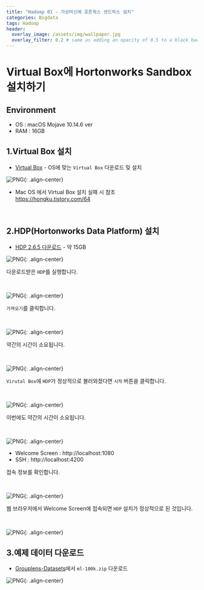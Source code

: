 ```yaml
---
title: "Hadoop 01 - 가상머신에 호튼웍스 샌드박스 설치"
categories: Bigdata
tags: Hadoop
header:
  overlay_image: /assets/img/wallpaper.jpg
  overlay_filter: 0.2 # same as adding an opacity of 0.5 to a black background
---
```


# Virtual Box에 Hortonworks Sandbox 설치하기

## Environment

- OS : macOS Mojave 10.14.6 ver
- RAM : 16GB


## 1.Virtual Box 설치

- [Virtual Box](https://www.virtualbox.org/wiki/Downloads) - OS에 맞는 `Virtual Box` 다운로드 및 설치

![PNG](/assets/img/post_img/2019-12-19-hadoop_01/img_01-1.png){: .align-center}

- Mac OS 에서 Virtual Box 설치 실패 시 참조  
https://hongku.tistory.com/64

<br>

## 2.HDP(Hortonworks Data Platform) 설치

- [HDP 2.6.5 다운로드](https://downloads-hortonworks.akamaized.net/sandbox-hdp-2.6.5/HDP_2.6.5_virtualbox_180626.ova) - 약 15GB

![PNG](/assets/img/post_img/2019-12-19-hadoop_01/img_02-1.png){: .align-center}

다운로드받은 `HDP`를 실행합니다.

<br>

![PNG](/assets/img/post_img/2019-12-19-hadoop_01/img_02-2.png){: .align-center}

`가져오기`를 클릭합니다.

<br>

![PNG](/assets/img/post_img/2019-12-19-hadoop_01/img_02-3.png){: .align-center}

약간의 시간이 소요됩니다.

<br>

![PNG](/assets/img/post_img/2019-12-19-hadoop_01/img_02-4.png){: .align-center}

`Virutal Box`에 `HDP`가 정상적으로 볼러와졌다면 `시작` 버튼을 클릭합니다.

<br>

![PNG](/assets/img/post_img/2019-12-19-hadoop_01/img_02-5.png){: .align-center}

이번에도 약간의 시간이 소요됩니다.

<br>

![PNG](/assets/img/post_img/2019-12-19-hadoop_01/img_02-6.png){: .align-center}

- Welcome Screen : http://localhost:1080
- SSH : http://localhost:4200

접속 정보를 확인합니다.


<br>

![PNG](/assets/img/post_img/2019-12-19-hadoop_01/img_02-7.png){: .align-center}

웹 브라우저에서 Welcome Screen에 접속되면 `HDP` 설치가 정상적으로 된 것입니다.

<br>

![PNG](/assets/img/post_img/2019-12-19-hadoop_01/img_02-8.png){: .align-center}


## 3.예제 데이터 다운로드

- [Grouplens-Datasets](https://grouplens.org/datasets/movielens/)에서 `ml-100k.zip` 다운로드

![PNG](/assets/img/post_img/2019-12-19-hadoop_01/img_03-1.png){: .align-center}
